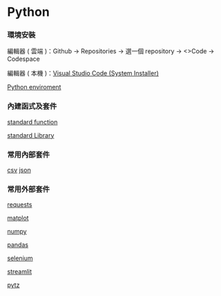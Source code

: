 # Python
### 環境安裝
編輯器 ( 雲端 )：Github -> Repositories -> 選一個 repository -> <>Code -> Codespace

編輯器 ( 本機 )：[Visual Studio Code (System Installer)](https://code.visualstudio.com/Download#)

[Python enviroment](https://www.python.org/)

### 內建函式及套件
[standard function](https://docs.python.org/3/library/functions.html)

[standard Library](https://docs.python.org/zh-tw/3/library/index.html)

### 常用內部套件
[csv](https://docs.python.org/zh-tw/3/library/csv.html)
[json](https://docs.python.org/zh-tw/3/library/json.html)

### 常用外部套件
[requests](https://pypi.org/project/requests/)

[matplot](https://matplotlib.org/)

[numpy](https://numpy.org/)
    
[pandas](https://pypi.org/project/pandas/)

[selenium](https://pypi.org/project/selenium/)

[streamlit](https://pypi.org/project/selenium/)

[pytz](https://pypi.org/project/pytz/)